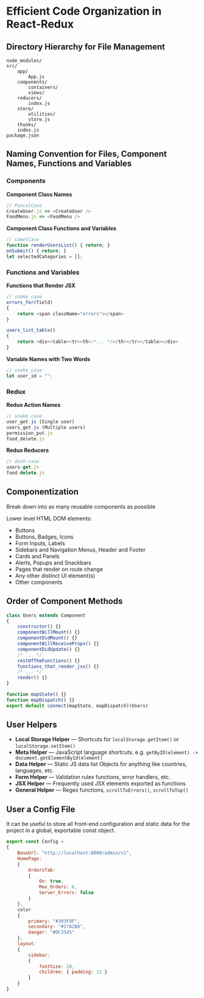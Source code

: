 # Efficient Code Organization in React-Redux

## Directory Hierarchy for File Management
```
node_modules/
src/
    app/
        App.js
    components/
        containers/
        views/
    reducers/
        index.js
    store/
        utilities/
        store.js
    thunks/
    index.js
package.json
```

## Naming Convention for Files, Component Names, Functions and Variables

### Components
**Component Class Names**
```js
// PascalCase
CreateUser.js => <CreateUser />
FoodMenu.js => <FoodMenu />
```

**Component Class Functions and Variables**
```js
// camelCase
function renderUsersList() { return; }
onSubmit() { return; }
let selectedCategories = [];
```

### Functions and Variables
**Functions that Render JSX**
```js
// snake_case
errors_for(field)
{
    return <span className="errors"></span>
}

users_list_table()
{
    return <div><table><tr><th>/*... */</th></tr></table></div>
}
```

**Variable Names with Two Words**
```js
// snake_case
let user_id = "";
```

### Redux
**Redux Action Names**
```js
// snake_case
user_get.js (Single user)
users_get.js (Multiple users)
permission_put.js
food_delete.js
```

**Redux Reducers**
```js
// dash-case
users-get.js
food-delete.js
```

## Componentization
Break down into as many reusable components as possible

Lower level HTML DOM elements:
- Buttons
- Buttons, Badges, Icons
- Form Inputs, Labels
- Sidebars and Navigation Menus, Header and Footer
- Cards and Panels
- Alerts, Popups and Snackbars
- Pages that render on route change
- Any other distinct UI element(s)
- Other components

## Order of Component Methods
```js
class Users extends Component
{
    constructor() {}
    componentWillMount() {}
    componentDidMount() {}
    componentWillReceiveProps() {}
    componentDidUpdate() {}
    /* ... */
    restOfTheFunctions() {}
    functions_that_render_jsx() {}
    /* ... */
    render() {}
}

function mapState() {}
function mapDispatch() {}
export default connect(mapState, mapDispatch)(Users)
```

## User Helpers
- **Local Storage Helper** — Shortcuts for `localStorage.getItem()` or `localStorage.setItem()`
- **Meta Helper** — JavaScript language shortcuts. e.g. `getByID(element) -> document.getElementById(element)`
- **Data Helper** — Static JS data list Objects for anything like countries, languages, etc.
- **Form Helper** — Validation rules functions, error handlers, etc.
- **JSX Helper** — Frequently used JSX elements exported as functions
- **General Helper** — Regex functions, `scrollToErrors()`, `scrollToTop()`

## User a Config File
It can be useful to store all front-end configuration and static data for the project in a global, exportable const object.

```js
export const Config =
{
    BaseUrl: "http://localhost:8000/admin/v1",
    HomePage:
    {
        OrdersTab:
        {
            On: true,
            Max_Orders: 6,
            Server_Errors: false
        }
    },
    color
    {
        primary: "#303F9F",
        secondary: "#17A2B8",
        danger: "#DC3545"
    },
    layout:
    {
        sidebar:
        {
            fontSize: 20,
            children: { padding: 12 }
        }
    }
}
```